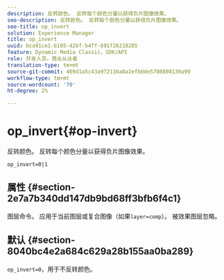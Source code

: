 ```yaml
---
description: 反转颜色。 反转每个颜色分量以获得负片图像效果。
seo-description: 反转颜色。 反转每个颜色分量以获得负片图像效果。
seo-title: op_invert
solution: Experience Manager
title: op_invert
uuid: bca91ce1-b105-42bf-b4ff-691f26218285
feature: Dynamic Media Classic，SDK/API
role: 开发人员，商业从业者
translation-type: tm+mt
source-git-commit: 469d1a5c43a972116a8a2efb0de5708800130a99
workflow-type: tm+mt
source-wordcount: '70'
ht-degree: 2%

---
```



# op_invert{#op-invert}

反转颜色。 反转每个颜色分量以获得负片图像效果。

`op_invert=0|1`

## 属性 {#section-2e7a7b340dd147db9bd68ff3bfb6f4c1}

图层命令。 应用于当前图层或复合图像（如果`layer=comp`）。 被效果图层忽略。

## 默认 {#section-8040bc4e2a684c629a28b155aa0ba289}

`op_invert=0`，用于不反转颜色。
